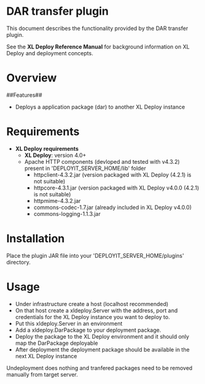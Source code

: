 # DAR transfer plugin #

This document describes the functionality provided by the DAR transfer plugin.

See the **XL Deploy Reference Manual** for background information on XL Deploy and deployment concepts.

# Overview #


##Features##

* Deploys a application package (dar) to another XL Deploy instance

# Requirements #

* **XL Deploy requirements**
	* **XL Deploy**: version 4.0+
	* Apache HTTP components (devloped and tested with v4.3.2) present in 'DEPLOYIT_SERVER_HOME/lib' folder
		* httpclient-4.3.2.jar (version packaged with XL Deploy (4.2.1) is not suitable)
		* httpcore-4.3.1.jar (version packaged with XL Deploy v4.0.0 (4.2.1) is not suitable)
		* httpmime-4.3.2.jar
		* commons-codec-1.7.jar (already included in XL Deploy v4.0.0)
		* commons-logging-1.1.3.jar


# Installation

Place the plugin JAR file into your 'DEPLOYIT_SERVER_HOME/plugins' directory.

# Usage #

* Under infrastructure create a host (localhost recommended)
* On that host create a xldeploy.Server with the address, port and credentials for the XL Deploy instance you want to deploy to.
* Put this xldeploy.Server in an environment
* Add a xldeploy.DarPackage to your deployment package.
* Deploy the package to the XL Deploy environment and it should only map the DarPackage deployable
* After deployment the deployment package should be available in the next XL Deploy instance

Undeployment does nothing and tranfered packages need to be removed manually from target server.